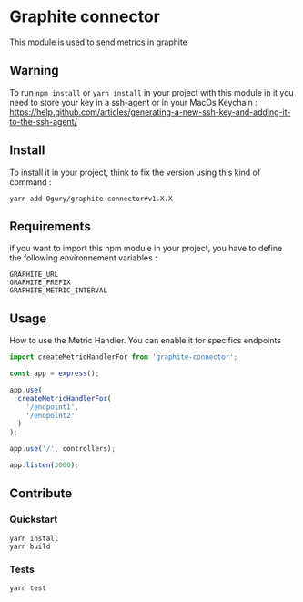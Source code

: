 # Graphite connector

This module is used to send metrics in graphite

## Warning

To run `npm install` or `yarn install` in your project with this module in it you need to store your key in a ssh-agent or in your MacOs Keychain : https://help.github.com/articles/generating-a-new-ssh-key-and-adding-it-to-the-ssh-agent/

## Install

To install it in your project, think to fix the version using this kind of command :

```
yarn add Ogury/graphite-connector#v1.X.X
```

## Requirements

if you want to import this npm module in your project, you have to define the following environnement variables :

```
GRAPHITE_URL
GRAPHITE_PREFIX
GRAPHITE_METRIC_INTERVAL
```

## Usage

How to use the Metric Handler. You can enable it for specifics endpoints

```javascript
import createMetricHandlerFor from 'graphite-connector';

const app = express();

app.use(
  createMetricHandlerFor(
    '/endpoint1',
    '/endpoint2'
  )
);

app.use('/', controllers);

app.listen(3000);
```

## Contribute

### Quickstart

```
yarn install
yarn build
```

### Tests

```
yarn test
```